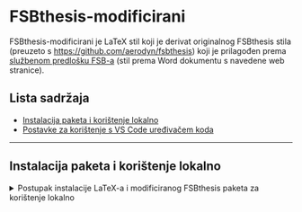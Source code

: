 # FSBthesis-modificirani

FSBthesis-modificirani je LaTeX stil koji je derivat originalnog FSBthesis stila (preuzeto s https://github.com/aerodyn/fsbthesis) koji je prilagođen prema <a href="https://www.fsb.unizg.hr/index.php?fsbonline&diplomski_ispiti">službenom predlošku FSB-a</a> (stil prema Word dokumentu s navedene web stranice). 


## Lista sadržaja
  * [Instalacija paketa i korištenje lokalno](#instalacija-paketa-i-korištenje-lokalno)
  * [Postavke za korištenje s VS Code uređivačem koda](#instalacija-paketa-i-koristenje-lokalno)

<hr>

## Instalacija paketa i korištenje lokalno

<details>
  <summary>
  Postupak instalacije LaTeX-a i modificiranog FSBthesis paketa za korištenje lokalno
  </summary>

</details>
